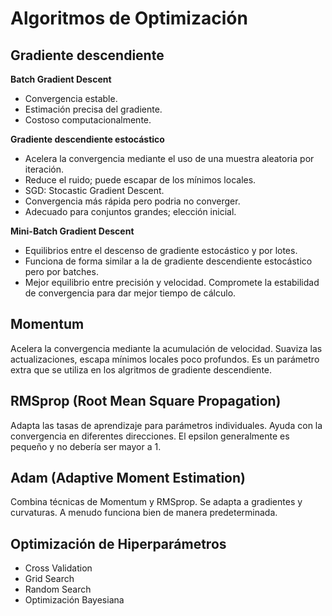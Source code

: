 # Algoritmos de Optimización

## Gradiente descendiente

**Batch Gradient Descent**

- Convergencia estable.
- Estimación precisa del gradiente.
- Costoso computacionalmente.

**Gradiente descendiente estocástico**

- Acelera la convergencia mediante el uso de una muestra aleatoria por
  iteración.
- Reduce el ruido; puede escapar de los mínimos locales.
- SGD: Stocastic Gradient Descent.
- Convergencia más rápida pero podria no converger.
- Adecuado para conjuntos grandes; elección inicial.

**Mini-Batch Gradient Descent**

- Equilibrios entre el descenso de gradiente estocástico y por lotes.
- Funciona de forma similar a la de gradiente descendiente estocástico pero por
  batches.
- Mejor equilibrio entre precisión y velocidad. Compromete la estabilidad de
  convergencia para dar mejor tiempo de cálculo.

## Momentum

Acelera la convergencia mediante la acumulación de velocidad. Suaviza las
actualizaciones, escapa mínimos locales poco profundos. Es un parámetro extra
que se utiliza en los algritmos de gradiente descendiente.

## RMSprop (Root Mean Square Propagation)

Adapta las tasas de aprendizaje para parámetros individuales. Ayuda con la
convergencia en diferentes direcciones. El epsilon generalmente es pequeño y no
debería ser mayor a 1.

## Adam (Adaptive Moment Estimation)

Combina técnicas de Momentum y RMSprop. Se adapta a gradientes y curvaturas. A
menudo funciona bien de manera predeterminada.

## Optimización de Hiperparámetros

- Cross Validation
- Grid Search
- Random Search
- Optimización Bayesiana

